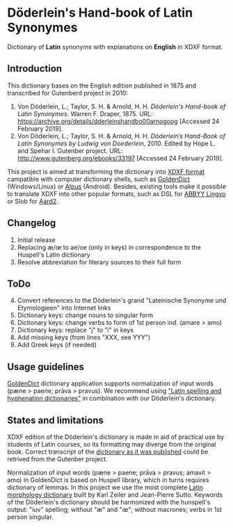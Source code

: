 # Döderlein's Hand-book of Latin Synonymes

Dictionary of **Latin** synonyms with explanations on **English** in XDXF format.


## Introduction

This dictionary bases on the English edition published in 1875 and transcribed for Gutenberd project in 2010:
    
1. Von Döderlein, L.; Taylor, S. H. & Arnold, H. H. _Döderlein's Hand-book of Latin Synonymes._ Warren F. Draper, 1875. URL: <https://archive.org/details/dderleinshandbo00arnogoog> \[Accessed 24 February 2019\].
1. Von Döderlein, L.; Taylor, S. H. & Arnold, H. H. _Döderlein’s Hand-Book of Latin Synonymes by Ludwig von Doederlein_, 2010. Edited by Hope L. and Spehar I. Gutenber project. URL: <http://www.gutenberg.org/ebooks/33197> \[Accessed 24 February 2019\].

This project is aimed at transforming the dictionary into [XDXF format][1] campatible with computer dictionary shells, such as [GoldenDict][2] (Windows/Linux) or [Alpus][3] (Android). Besides, existing tools make it possible to translate XDXF into other popular formats, such as DSL for [ABBYY Lingvo][4] or Slob for [Aard2][5].


## Changelog

1. Initial release
2. Replacing æ/œ to ae/oe (only in keys) in correspondence to the Huspell's Latin dictionary
3. Resolve abbreviation for literary sources to their full form


## ToDo

4. Convert references to the Döderlein's grand "Lateinische Synonyme und Etymologieen" into Internet links
1. Dictionary keys: change nouns to singular form
1. Dictionary keys: change verbs to form of 1st person ind. (amare > amo)
1. Dictionary keys: replace "j" to "i" in keys
1. Add missing keys (from lines "XXX, see YYY")
1. Add Greek keys (if needed)


## Usage guidelines

[GoldenDict][2] dictionary application supports normalization of input words (pæne > paene; prāva > pravus). We recommend using ["Latin spelling and hyphenation dictionaries"][6] in combination with our Döderlein's dictionary.


## States and limitations

XDXF edition of the Döderlein's dictionary is made in aid of practical use by students of Latin courses, so its formatting may diverge from the original book. Correct transcript of the [dictionary as it was published](http://www.gutenberg.org/ebooks/33197) could be retrived from the Gutenber project.

Normalization of input words (pæne > paene; prāva > pravus; amavit > amo) in GoldenDict is based on Huspell library, which in turns requires dictionary of lemmas. In this project we use the most complete [Latin morphology dictionary][6] built by Karl Zeiler and Jean-Pierre Sutto. Keywords of the Döderlein's dictionary should be harmonized with the hunspell's output: "iuv" spelling; without "æ" and "œ"; without macrones; verbs in 1st person singular.

[1]: https://en.wikipedia.org/wiki/XDXF
[2]: https://en.wikipedia.org/wiki/GoldenDict
[3]: https://play.google.com/store/apps/details?id=com.ngcomputing.fora.android
[4]: https://www.abbyy.com/en-us/lingvo_mobile_dictionary/
[5]: https://play.google.com/store/apps/details?id=aarddict.android
[6]: https://extensions.libreoffice.org/extensions/latin-spelling-and-hyphenation-dictionaries
